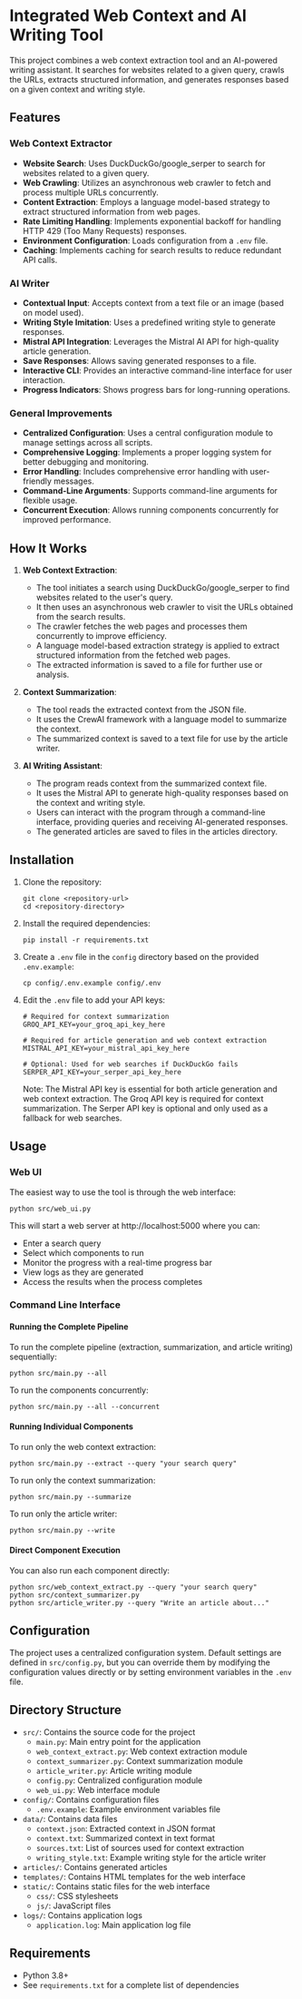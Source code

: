  # Integrated Web Context and AI Writing Tool

This project combines a web context extraction tool and an AI-powered writing assistant. It searches for websites related to a given query, crawls the URLs, extracts structured information, and generates responses based on a given context and writing style.

## Features

### Web Context Extractor

- **Website Search**: Uses DuckDuckGo/google_serper to search for websites related to a given query.
- **Web Crawling**: Utilizes an asynchronous web crawler to fetch and process multiple URLs concurrently.
- **Content Extraction**: Employs a language model-based strategy to extract structured information from web pages.
- **Rate Limiting Handling**: Implements exponential backoff for handling HTTP 429 (Too Many Requests) responses.
- **Environment Configuration**: Loads configuration from a `.env` file.
- **Caching**: Implements caching for search results to reduce redundant API calls.

### AI Writer

- **Contextual Input**: Accepts context from a text file or an image (based on model used).
- **Writing Style Imitation**: Uses a predefined writing style to generate responses.
- **Mistral API Integration**: Leverages the Mistral AI API for high-quality article generation.
- **Save Responses**: Allows saving generated responses to a file.
- **Interactive CLI**: Provides an interactive command-line interface for user interaction.
- **Progress Indicators**: Shows progress bars for long-running operations.

### General Improvements

- **Centralized Configuration**: Uses a central configuration module to manage settings across all scripts.
- **Comprehensive Logging**: Implements a proper logging system for better debugging and monitoring.
- **Error Handling**: Includes comprehensive error handling with user-friendly messages.
- **Command-Line Arguments**: Supports command-line arguments for flexible usage.
- **Concurrent Execution**: Allows running components concurrently for improved performance.

## How It Works

1. **Web Context Extraction**:

   - The tool initiates a search using DuckDuckGo/google_serper to find websites related to the user's query.
   - It then uses an asynchronous web crawler to visit the URLs obtained from the search results.
   - The crawler fetches the web pages and processes them concurrently to improve efficiency.
   - A language model-based extraction strategy is applied to extract structured information from the fetched web pages.
   - The extracted information is saved to a file for further use or analysis.

2. **Context Summarization**:
   - The tool reads the extracted context from the JSON file.
   - It uses the CrewAI framework with a language model to summarize the context.
   - The summarized context is saved to a text file for use by the article writer.

3. **AI Writing Assistant**:
   - The program reads context from the summarized context file.
   - It uses the Mistral API to generate high-quality responses based on the context and writing style.
   - Users can interact with the program through a command-line interface, providing queries and receiving AI-generated responses.
   - The generated articles are saved to files in the articles directory.

## Installation

1. Clone the repository:
   ```
   git clone <repository-url>
   cd <repository-directory>
   ```

2. Install the required dependencies:
   ```
   pip install -r requirements.txt
   ```

3. Create a `.env` file in the `config` directory based on the provided `.env.example`:
   ```
   cp config/.env.example config/.env
   ```

4. Edit the `.env` file to add your API keys:
   ```
   # Required for context summarization
   GROQ_API_KEY=your_groq_api_key_here
   
   # Required for article generation and web context extraction
   MISTRAL_API_KEY=your_mistral_api_key_here
   
   # Optional: Used for web searches if DuckDuckGo fails
   SERPER_API_KEY=your_serper_api_key_here
   ```
   
   Note: The Mistral API key is essential for both article generation and web context extraction. The Groq API key is required for context summarization. The Serper API key is optional and only used as a fallback for web searches.

## Usage

### Web UI

The easiest way to use the tool is through the web interface:

```
python src/web_ui.py
```

This will start a web server at http://localhost:5000 where you can:
- Enter a search query
- Select which components to run
- Monitor the progress with a real-time progress bar
- View logs as they are generated
- Access the results when the process completes

### Command Line Interface

#### Running the Complete Pipeline

To run the complete pipeline (extraction, summarization, and article writing) sequentially:

```
python src/main.py --all
```

To run the components concurrently:

```
python src/main.py --all --concurrent
```

#### Running Individual Components

To run only the web context extraction:

```
python src/main.py --extract --query "your search query"
```

To run only the context summarization:

```
python src/main.py --summarize
```

To run only the article writer:

```
python src/main.py --write
```

#### Direct Component Execution

You can also run each component directly:

```
python src/web_context_extract.py --query "your search query"
python src/context_summarizer.py
python src/article_writer.py --query "Write an article about..."
```

## Configuration

The project uses a centralized configuration system. Default settings are defined in `src/config.py`, but you can override them by modifying the configuration values directly or by setting environment variables in the `.env` file.

## Directory Structure

- `src/`: Contains the source code for the project
  - `main.py`: Main entry point for the application
  - `web_context_extract.py`: Web context extraction module
  - `context_summarizer.py`: Context summarization module
  - `article_writer.py`: Article writing module
  - `config.py`: Centralized configuration module
  - `web_ui.py`: Web interface module
- `config/`: Contains configuration files
  - `.env.example`: Example environment variables file
- `data/`: Contains data files
  - `context.json`: Extracted context in JSON format
  - `context.txt`: Summarized context in text format
  - `sources.txt`: List of sources used for context extraction
  - `writing_style.txt`: Example writing style for the article writer
- `articles/`: Contains generated articles
- `templates/`: Contains HTML templates for the web interface
- `static/`: Contains static files for the web interface
  - `css/`: CSS stylesheets
  - `js/`: JavaScript files
- `logs/`: Contains application logs
  - `application.log`: Main application log file

## Requirements

- Python 3.8+
- See `requirements.txt` for a complete list of dependencies
